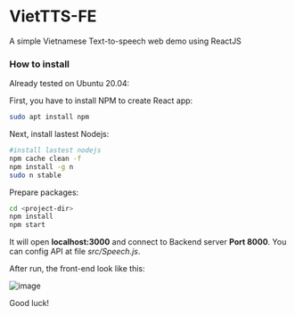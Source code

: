 # VietTTS-FE
A simple Vietnamese Text-to-speech web demo using ReactJS

### How to install
Already tested on Ubuntu 20.04:

First, you have to install NPM to create React app:

```sh
sudo apt install npm
```

Next, install lastest Nodejs:

```sh
#install lastest nodejs
npm cache clean -f
npm install -g n
sudo n stable
```

Prepare packages:
```sh
cd <project-dir>
npm install
npm start
```
It will open **localhost:3000** and connect to Backend server **Port 8000**. You can config API at file _src/Speech.js_.

After run, the front-end look like this:

![image](https://user-images.githubusercontent.com/102223527/159685404-e7d97f3c-f389-4780-a9a2-0470a981b3d1.png)

Good luck!
